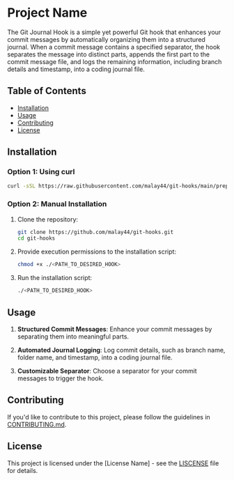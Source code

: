 # Project Name

The Git Journal Hook is a simple yet powerful Git hook that enhances your commit messages by automatically organizing them into a structured journal. When a commit message contains a specified separator, the hook separates the message into distinct parts, appends the first part to the commit message file, and logs the remaining information, including branch details and timestamp, into a coding journal file.

## Table of Contents

- [Installation](#installation)
- [Usage](#usage)
- [Contributing](#contributing)
- [License](#license)

## Installation

### Option 1: Using curl

```bash
curl -sSL https://raw.githubusercontent.com/malay44/git-hooks/main/prepare-commit-msg-hooks/code-journal -o myscript.sh && bash myscript.sh && rm myscript.sh 
```

### Option 2: Manual Installation

1. Clone the repository:

    ```bash
    git clone https://github.com/malay44/git-hooks.git
    cd git-hooks
    ```

2. Provide execution permissions to the installation script:

    ```bash
    chmod +x ./<PATH_TO_DESIRED_HOOK>
    ```

3. Run the installation script:

    ```bash
    ./<PATH_TO_DESIRED_HOOK>
    ```

## Usage

1. **Structured Commit Messages**: Enhance your commit messages by separating them into meaningful parts.

2. **Automated Journal Logging**: Log commit details, such as branch name, folder name, and timestamp, into a coding journal file.

3. **Customizable Separator**: Choose a separator for your commit messages to trigger the hook.

## Contributing

If you'd like to contribute to this project, please follow the guidelines in [CONTRIBUTING.md](CONTRIBUTING.md).

## License

This project is licensed under the [License Name] - see the [LISCENSE](LICENSE) file for details.
